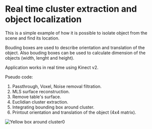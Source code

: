 # Real time cluster extraction and object localization

This is a simple example of how it is possible to isolate object from the scene and find its location.

Bouding boxes are used to describe orientation and translation of the object. Also bouding boxes can be used to calculate dimension of the objects (width, lenght and height).

Application works in real time using Kinect v2.

Pseudo code:

1. Passthrough, Voxel, Noise removal filtration.
2. MLS surface reconstruction.
3. Remove table's surface.
3. Euclidian cluster extraction.
4. Integrating bounding box around cluster.
5. Printout orientation and translation of the object (4x4 matrix).

![Yellow box around cluster0](https://imgur.com/a/ypI1Zyo) 
